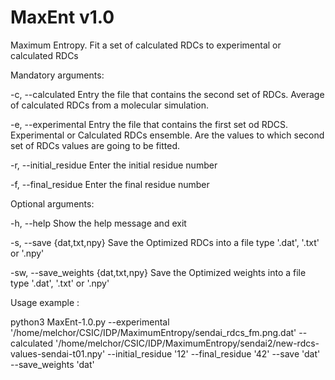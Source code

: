 MaxEnt v1.0
===========

Maximum Entropy. Fit a set of calculated RDCs to experimental or calculated RDCs

Mandatory arguments:


-c, --calculated                      Entry the file that contains the second set of RDCs. Average of calculated RDCs from                                       a molecular simulation.

-e, --experimental                    Entry the file that contains the first set od RDCS. Experimental or Calculated RDCs                                       ensemble. Are the values to which second set of RDCs values are going to be fitted.

-r, --initial_residue                 Enter the initial residue number

-f, --final_residue                   Enter the final residue number


Optional arguments:
  
-h, --help                           Show the help message and exit

-s, --save {dat,txt,npy}             Save the Optimized RDCs into a file type '.dat', '.txt' or '.npy'

-sw,  --save_weights {dat,txt,npy}   Save the Optimized weights into a file type '.dat', '.txt' or '.npy'



Usage example :

python3 MaxEnt-1.0.py --experimental '/home/melchor/CSIC/IDP/MaximumEntropy/sendai_rdcs_fm.png.dat' --calculated '/home/melchor/CSIC/IDP/MaximumEntropy/sendai2/new-rdcs-values-sendai-t01.npy' --initial_residue '12' --final_residue '42' --save 'dat' --save_weights 'dat' 
